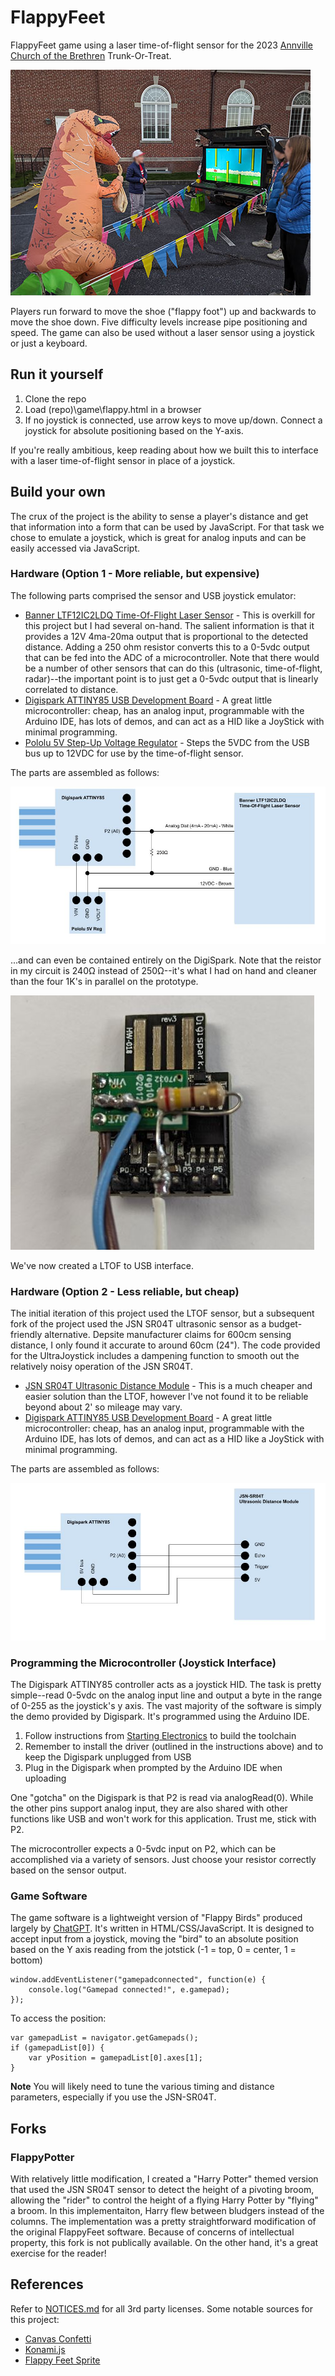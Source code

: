 # FlappyFeet
FlappyFeet game using a laser time-of-flight sensor for the 2023 [Annville Church of the Brethren](https://www.annvillecob.org) Trunk-Or-Treat.

![Trunk-Or-Treat](Documentation/Trunk-Or-Treat%20Photo.jpg)

Players run forward to move the shoe ("flappy foot") up and backwards to move the shoe down.  Five difficulty levels increase pipe positioning and speed.  The game can also be used without a laser sensor using a joystick or just a keyboard.

## Run it yourself
1) Clone the repo
2) Load (repo)\game\flappy.html in a browser
3) If no joystick is connected, use arrow keys to move up/down.  Connect a joystick for absolute positioning based on the Y-axis.

If you're really ambitious, keep reading about how we built this to interface with a laser time-of-flight sensor in place of a joystick.

## Build your own
The crux of the project is the ability to sense a player's distance and get that information into a form that can be used by JavaScript.  For that task we chose to emulate a joystick, which is great for analog inputs and can be easily accessed via JavaScript.

### Hardware (Option 1 - More reliable, but expensive)
The following parts comprised the sensor and USB joystick emulator:

- [Banner LTF12IC2LDQ Time-Of-Flight Laser Sensor](https://www.bannerengineering.com/us/en/products/part.94849.html) - This is overkill for this project but I had several on-hand.  The salient information is that it provides a 12V 4ma-20ma output that is proportional to the detected distance.  Adding a 250 ohm resistor converts this to a 0-5vdc output that can be fed into the ADC of a microcontroller.  Note that there would be a number of other sensors that can do this (ultrasonic, time-of-flight, radar)--the important point is to just get a 0-5vdc output that is linearly correlated to distance.
- [Digispark ATTINY85 USB Development Board](http://digistump.com/products/1) - A great little microcontroller: cheap, has an analog input, programmable with the Arduino IDE, has lots of demos, and can act as a HID like a JoyStick with minimal programming.
- [Pololu 5V Step-Up Voltage Regulator](https://www.pololu.com/product/2562) - Steps the 5VDC from the USB bus up to 12VDC for use by the time-of-flight sensor.

The parts are assembled as follows:

![Joystick / LTOF Interface](Documentation/LTOF%20Joystick%20Interface.jpg)

...and can even be contained entirely on the DigiSpark.  Note that the reistor in my circuit is 240Ω instead of 250Ω--it's what I had on hand and cleaner than the four 1K's in parallel on the prototype.

![Assembled PCB](Documentation/Assembled%20PCB.jpg)

We've now created a LTOF to USB interface.

### Hardware (Option 2 - Less reliable, but cheap)
The initial iteration of this project used the LTOF sensor, but a subsequent fork of the project used the JSN SR04T ultrasonic sensor as a budget-friendly alternative.  Depsite manufacturer claims for 600cm sensing distance, I only found it accurate to around 60cm (24").  The code provided for the UltraJoystick includes a dampening function to smooth out the relatively noisy operation of the JSN SR04T.

- [JSN SR04T Ultrasonic Distance Module](https://www.amazon.com/Waterproof-Ultrasonic-JSN-SR04T-Integrated-Transducer/dp/B07FQCNXPP) - This is a much cheaper and easier solution than the LTOF, however I've not found it to be reliable beyond about 2' so mileage may vary. 
- [Digispark ATTINY85 USB Development Board](http://digistump.com/products/1) - A great little microcontroller: cheap, has an analog input, programmable with the Arduino IDE, has lots of demos, and can act as a HID like a JoyStick with minimal programming.

The parts are assembled as follows:

![Joystick / JSN SR04T Interface](https://github.com/jmshearer/FlappyFeet/blob/main/Documentation/Ultrasonic%20(JSN-SR04T)%20Joystick%20Interface.jpg)

### Programming the Microcontroller (Joystick Interface)
The Digispark ATTINY85 controller acts as a joystick HID.  The task is pretty simple--read 0-5vdc on the analog input line and output a byte in the range of 0-255 as the joystick's y axis.  The vast majority of the software is simply the demo provided by Digispark.  It's programmed using the Arduino IDE.

1) Follow instructions from [Starting Electronics](https://startingelectronics.org/tutorials/arduino/digispark/digispark-windows-setup/) to build the toolchain
2) Remember to install the driver (outlined in the instructions above) and to keep the Digispark unplugged from USB
3) Plug in the Digispark when prompted by the Arduino IDE when uploading

One "gotcha" on the Digispark is that P2 is read via analogRead(0).  While the other pins support analog input, they are also shared with other functions like USB and won't work for this application.  Trust me, stick with P2.

The microcontroller expects a 0-5vdc input on P2, which can be accomplished via a variety of sensors.  Just choose your resistor correctly based on the sensor output.

### Game Software
The game software is a lightweight version of "Flappy Birds" produced largely by [ChatGPT](https://chat.openai.com/).  It's written in HTML/CSS/JavaScript.  It is designed to accept input from a joystick, moving the "bird" to an absolute position based on the Y axis reading from the jotstick (-1 = top, 0 = center, 1 = bottom)

```
window.addEventListener("gamepadconnected", function(e) {
    console.log("Gamepad connected!", e.gamepad);    
});
```
To access the position:
```
var gamepadList = navigator.getGamepads();
if (gamepadList[0]) {			        
    var yPosition = gamepadList[0].axes[1];
}
```

**Note** You will likely need to tune the various timing and distance parameters, especially if you use the JSN-SR04T.

## Forks

### FlappyPotter
With relatively little modification, I created a "Harry Potter" themed version that used the JSN SR04T sensor to detect the height of a pivoting broom, allowing the "rider" to control the height of a flying Harry Potter by "flying" a broom.  In this implementaiton, Harry flew between bludgers instead of the columns.  The implementation was a pretty straightforward modification of the original FlappyFeet software.  Because of concerns of intellectual property, this fork is not publically available.  On the other hand, it's a great exercise for the reader!

## References
Refer to [NOTICES.md](NOTICES.md) for all 3rd party licenses.  Some notable sources for this project:
- [Canvas Confetti](https://www.npmjs.com/package/canvas-confetti)
- [Konami.js](https://konamijs.mand.is/)
- [Flappy Feet Sprite](https://www.spriters-resource.com/fullview/59894/)
